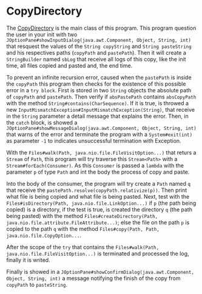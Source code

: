 <h1>CopyDirectory</h1>

<p>The <a href="src/copy_directory/CopyDirectory.java">CopyDirectory</a> is the main class of this program. This program question the user in your init with two <code>JOptionPane#showInputDialog(java.awt.Component, Object, String, int)</code> that resquest the values of the <code>String copyString</code> and <code>String pasteString</code> and his respectives paths (<code>copyPath</code> and <code>pastePath</code>). Then it will create a <code>StringBuilder</code> named <code>sbLog</code> that receive all logs of this copy, like the init time, all files copied and pasted and, the end time.</p>

<p>To prevent an infinite recursion error, caused when the <code>pastePath</code> is inside the <code>copyPath</code> this program then checks for the existence of this possible error in a <code>try block</code>. First is stored in two <code>String</code> objects the absolute path of <code>copyPath</code> and <code>pastePath</code>. Then verify if <code>absPastePath</code> contains <code>absCopyPath</code> with the method <code>String#contains(CharSequence)</code>. If it is true, is throwed a new <code>InputMismatchException#InputMismatchException(String)</code>, that receive in the <code>String</code> parameter a detail message that explains the error. Then, in the <code>catch</code> block, is showed a <code>JOptionPane#showMessageDialog(java.awt.Component, Object, String, int)</code> that warns of the error and terminate the program with a <code>System#exit(int)</code> as parameter <code>-1</code> to indicates unsuccessful termination with Exception.</p>

<p>With the <code>Files#walk(Path, java.nio.file.FileVisitOption...)</code> that returs a <code>Stream</code> of <code>Path</code>, this program will try traverse this <code>Stream&#60;Path&#62;</code> with a <code>Stream#forEach(Consumer)</code>. As this <code>Consumer</code> is passed a <code>lambda</code> with the parameter <code>p</code> of type <code>Path</code> and int the body the process of copy and paste.</p>

<p>Into the body of the consumer, the program will try create a <code>Path</code> named <code>q</code> that receive the <code>pastePath.resolve(copyPath.relativize(p))</code>. Then print what file is being copied and what file is being pasted. Next, test with the <code>Files#isDirectory(Path, java.nio.file.LinkOption...)</code> if <code>p</code> (the path being copied) is a directory, if the test is true, is created the directory <code>q</code> (the path being pasted) with the method <code>Files#createDirectory(Path, java.nio.file.attribute.FileAttribute...)</code>; else the file on the path <code>p</code> is copied to the path <code>q</code> with the method <code>Files#copy(Path, Path, java.nio.file.CopyOption...</code>.</p>
  
<p>After the scope of the <code>try</code> that contains the <code>Files#walk(Path, java.nio.file.FileVisitOption...)</code> is terminated and processed the log, finally it is writed.</p>
  
<p>Finally is showed in a <code>JOptionPane#showConfirmDialog(java.awt.Component, Object, String, int)</code> a message notifying the finish of the copy from <code>copyPath</code> to <code>pasteString</code>.</p>
